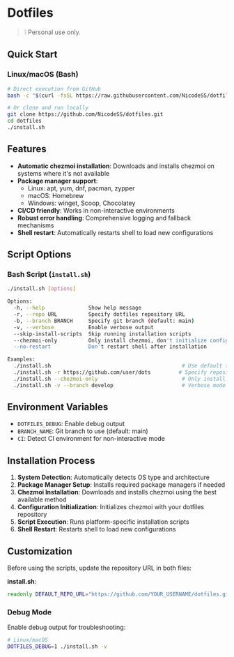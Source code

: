 # Dotfiles

> ❕ Personal use only.

## Quick Start

### Linux/macOS (Bash)

```bash
# Direct execution from GitHub 
bash -c "$(curl -fsSL https://raw.githubusercontent.com/NicodeSS/dotfiles/main/install.sh)"

# Or clone and run locally
git clone https://github.com/NicodeSS/dotfiles.git
cd dotfiles
./install.sh
```

## Features

- **Automatic chezmoi installation**: Downloads and installs chezmoi on systems where it's not available
- **Package manager support**:
  - Linux: apt, yum, dnf, pacman, zypper
  - macOS: Homebrew
  - Windows: winget, Scoop, Chocolatey
- **CI/CD friendly**: Works in non-interactive environments
- **Robust error handling**: Comprehensive logging and fallback mechanisms
- **Shell restart**: Automatically restarts shell to load new configurations

## Script Options

### Bash Script (`install.sh`)

```bash
./install.sh [options]

Options:
  -h, --help              Show help message
  -r, --repo URL          Specify dotfiles repository URL
  -b, --branch BRANCH     Specify git branch (default: main)
  -v, --verbose           Enable verbose output
  --skip-install-scripts  Skip running installation scripts
  --chezmoi-only          Only install chezmoi, don't initialize configuration
  --no-restart            Don't restart shell after installation

Examples:
  ./install.sh                                          # Use default settings
  ./install.sh -r https://github.com/user/dots         # Specify repository
  ./install.sh --chezmoi-only                           # Only install chezmoi
  ./install.sh -v --branch develop                      # Verbose mode with custom branch
```

## Environment Variables

- `DOTFILES_DEBUG`: Enable debug output
- `BRANCH_NAME`: Git branch to use (default: main)
- `CI`: Detect CI environment for non-interactive mode

## Installation Process

1. **System Detection**: Automatically detects OS type and architecture
2. **Package Manager Setup**: Installs required package managers if needed
3. **Chezmoi Installation**: Downloads and installs chezmoi using the best available method
4. **Configuration Initialization**: Initializes chezmoi with your dotfiles repository
5. **Script Execution**: Runs platform-specific installation scripts
6. **Shell Restart**: Restarts shell to load new configurations

## Customization

Before using the scripts, update the repository URL in both files:

**install.sh**:

```bash
readonly DEFAULT_REPO_URL="https://github.com/YOUR_USERNAME/dotfiles.git"
```

### Debug Mode

Enable debug output for troubleshooting:

```bash
# Linux/macOS
DOTFILES_DEBUG=1 ./install.sh -v
```
